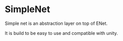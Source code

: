 # SimpleNet

Simple net is an abstraction layer on top of ENet.

It is build to be easy to use and compatible with unity.
